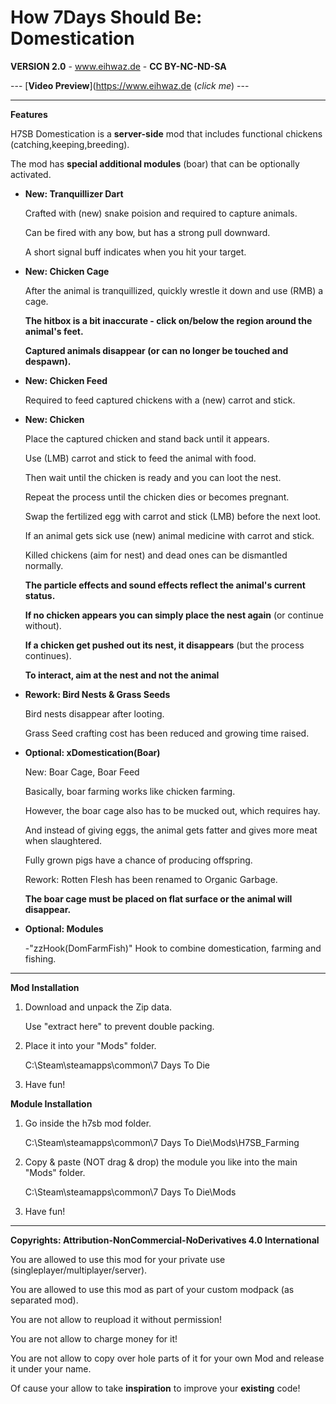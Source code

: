 # How 7Days Should Be: Domestication

**VERSION 2.0** - www.eihwaz.de - **CC BY-NC-ND-SA**

--- [**Video Preview**](https://www.eihwaz.de (*click me*) ---

--- --- --- --- --- --- --- --- ---

**Features**

H7SB Domestication is a **server-side** mod that includes functional chickens (catching,keeping,breeding).

The mod has **special additional modules** (boar) that can be optionally activated.

* **New: Tranquillizer Dart**

	Crafted with (new) snake poision and required to capture animals. 
	
	Can be fired with any bow, but has a strong pull downward. 
	
	A short signal buff indicates when you hit your target. 

* **New: Chicken Cage**

	After the animal is tranquillized, quickly wrestle it down and use (RMB) a cage.
	
	**The hitbox is a bit inaccurate - click on/below the region around the animal's feet.**
	
	**Captured animals disappear (or can no longer be touched and despawn).**

* **New: Chicken Feed**

	Required to feed captured chickens with a (new) carrot and stick.

* **New: Chicken**

	Place the captured chicken and stand back until it appears. 
	
	Use (LMB) carrot and stick to feed the animal with food.
	
	Then wait until the chicken is ready and you can loot the nest.
	
	Repeat the process until the chicken dies or becomes pregnant.
	
	Swap the fertilized egg with carrot and stick (LMB) before the next loot.
	
	If an animal gets sick use (new) animal medicine with carrot and stick.
	
	Killed chickens (aim for nest) and dead ones can be dismantled normally.
	
	**The particle effects and sound effects reflect the animal's current status.**
	
	**If no chicken appears you can simply place the nest again** (or continue without).
	
	**If a chicken get pushed out its nest, it disappears** (but the process continues).
	
	**To interact, aim at the nest and not the animal**

* **Rework: Bird Nests & Grass Seeds**

	Bird nests disappear after looting.

	Grass Seed crafting cost has been reduced and growing time raised.
	
* **Optional: xDomestication(Boar)**

	New: Boar Cage, Boar Feed
	
	Basically, boar farming works like chicken farming.

	However, the boar cage also has to be mucked out, which requires hay.

	And instead of giving eggs, the animal gets fatter and gives more meat when slaughtered.
	
	Fully grown pigs have a chance of producing offspring.
	
	Rework: Rotten Flesh has been renamed to Organic Garbage.
	
	**The boar cage must be placed on flat surface or the animal will disappear.**
	
* **Optional: Modules**
	
	-"zzHook(DomFarmFish)" Hook to combine domestication, farming and fishing.

--- --- --- --- --- --- --- --- ---

**Mod Installation**

1. Download and unpack the Zip data.

	Use "extract here" to prevent double packing.

2. Place it into your "Mods" folder.

	C:\Steam\steamapps\common\7 Days To Die

3. Have fun!

**Module Installation**

1. Go inside the h7sb mod folder.

	C:\Steam\steamapps\common\7 Days To Die\Mods\H7SB_Farming
	
2. Copy & paste (NOT drag & drop) the module you like into the main "Mods" folder.

	C:\Steam\steamapps\common\7 Days To Die\Mods

3. Have fun!

--- --- --- --- --- --- --- --- ---

**Copyrights: Attribution-NonCommercial-NoDerivatives 4.0 International**

You are allowed to use this mod for your private use (singleplayer/multiplayer/server).

You are allowed to use this mod as part of your custom modpack (as separated mod).

You are not allow to reupload it without permission!

You are not allow to charge money for it!

You are not allow to copy over hole parts of it for your own Mod and release it under your name.

Of cause your allow to take **inspiration** to improve your **existing** code!
